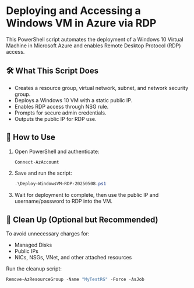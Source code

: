 # Deploying and Accessing a Windows VM in Azure via RDP

This PowerShell script automates the deployment of a Windows 10 Virtual Machine in Microsoft Azure and enables Remote Desktop Protocol (RDP) access.

## 🛠 What This Script Does

- Creates a resource group, virtual network, subnet, and network security group.  
- Deploys a Windows 10 VM with a static public IP.  
- Enables RDP access through NSG rule.  
- Prompts for secure admin credentials.  
- Outputs the public IP for RDP use.  

## 🚀 How to Use

1. Open PowerShell and authenticate:

    ```powershell
    Connect-AzAccount
    ```

2. Save and run the script:

    ```powershell
    .\Deploy-WindowsVM-RDP-20250508.ps1
    ```

3. Wait for deployment to complete, then use the public IP and username/password to RDP into the VM.

## 🧹 Clean Up (Optional but Recommended)

To avoid unnecessary charges for:

- Managed Disks  
- Public IPs  
- NICs, NSGs, VNet, and other attached resources  

Run the cleanup script:

```powershell
Remove-AzResourceGroup -Name "MyTestRG" -Force -AsJob
